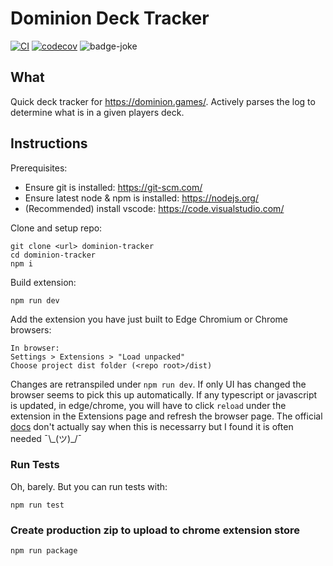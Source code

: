 # Dominion Deck Tracker

[![CI](https://github.com/JamesBurnside/dominion-tracker/workflows/CI/badge.svg)](https://github.com/JamesBurnside/dominion-tracker/actions?query=workflow%3ACI)
[![codecov](https://codecov.io/gh/JamesBurnside/dominion-tracker/branch/main/graph/badge.svg?token=PXTivJVNbk)](https://codecov.io/gh/JamesBurnside/dominion-tracker)
![badge-joke](https://img.shields.io/badge/number%20of%20contributions%20from%20jakob-2-brightgreen)

## What

Quick deck tracker for https://dominion.games/. Actively parses the log to determine what is in a given players deck.

## Instructions

Prerequisites:

- Ensure git is installed: https://git-scm.com/
- Ensure latest node & npm is installed: https://nodejs.org/
- (Recommended) install vscode: https://code.visualstudio.com/

Clone and setup repo:

```
git clone <url> dominion-tracker
cd dominion-tracker
npm i
```

Build extension:

```
npm run dev
```

Add the extension you have just built to Edge Chromium or Chrome browsers:

```
In browser:
Settings > Extensions > "Load unpacked"
Choose project dist folder (<repo root>/dist)
```

Changes are retranspiled under `npm run dev`. If only UI has changed the browser seems to pick this up automatically. If any typescript or javascript is updated, in edge/chrome, you will have to click `reload` under the extension in the Extensions page and refresh the browser page. The official [docs](https://docs.microsoft.com/en-us/microsoft-edge/extensions-chromium/getting-started/extension-sideloading) don't actually say when this is necessarry but I found it is often needed ¯\\\_(ツ)\_\/¯

### Run Tests

Oh, barely. But you can run tests with:

```
npm run test
```

### Create production zip to upload to chrome extension store

```
npm run package
```
